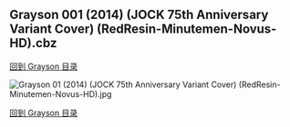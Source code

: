 ## Grayson 001 (2014) (JOCK 75th Anniversary Variant Cover) (RedResin-Minutemen-Novus-HD).cbz


[回到 Grayson 目录](https://github.com/alicewish/markdown/blob/master/series/Grayson.md)


![Grayson 01 (2014) (JOCK 75th Anniversary Variant Cover) (RedResin-Minutemen-Novus-HD).jpg](https://wx1.sinaimg.cn/large/6a9fdecagy1fq33a7bgk3j21kw2fge82.jpg)

[回到 Grayson 目录](https://github.com/alicewish/markdown/blob/master/series/Grayson.md)

